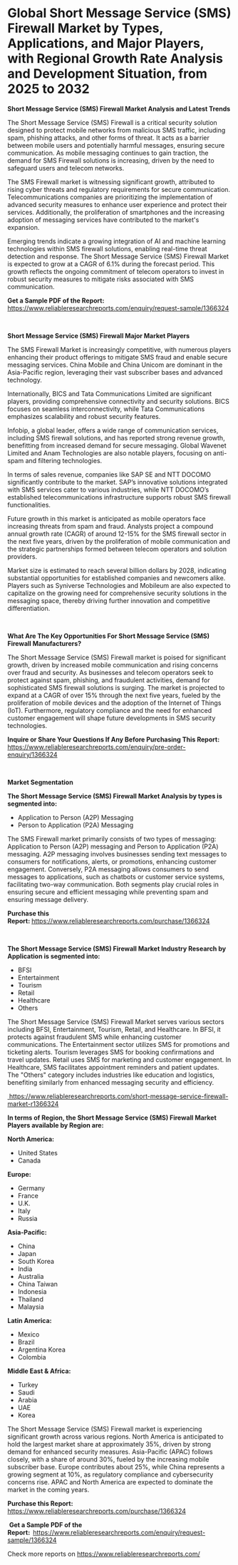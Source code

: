 <p><h1>Global Short Message Service (SMS) Firewall Market by Types, Applications, and Major Players, with Regional Growth Rate Analysis and Development Situation, from 2025 to 2032</h1></p><p><strong>Short Message Service (SMS) Firewall Market Analysis and Latest Trends</strong></p>
<p><p>The Short Message Service (SMS) Firewall is a critical security solution designed to protect mobile networks from malicious SMS traffic, including spam, phishing attacks, and other forms of threat. It acts as a barrier between mobile users and potentially harmful messages, ensuring secure communication. As mobile messaging continues to gain traction, the demand for SMS Firewall solutions is increasing, driven by the need to safeguard users and telecom networks.</p><p>The SMS Firewall market is witnessing significant growth, attributed to rising cyber threats and regulatory requirements for secure communication. Telecommunications companies are prioritizing the implementation of advanced security measures to enhance user experience and protect their services. Additionally, the proliferation of smartphones and the increasing adoption of messaging services have contributed to the market's expansion.</p><p>Emerging trends indicate a growing integration of AI and machine learning technologies within SMS firewall solutions, enabling real-time threat detection and response. The Short Message Service (SMS) Firewall Market is expected to grow at a CAGR of 6.1% during the forecast period. This growth reflects the ongoing commitment of telecom operators to invest in robust security measures to mitigate risks associated with SMS communication.</p></p>
<p><strong>Get a Sample PDF of the Report:&nbsp;</strong> <a href="https://www.reliableresearchreports.com/enquiry/request-sample/1366324?utm_campaign=3061&utm_medium=2&utm_source=Github&utm_content=ia&utm_term=11032025&utm_id=short-message-service-sms-firewall">https://www.reliableresearchreports.com/enquiry/request-sample/1366324</a></p>
<p>&nbsp;</p>
<p><strong>Short Message Service (SMS) Firewall Major Market Players</strong></p>
<p><p>The SMS Firewall Market is increasingly competitive, with numerous players enhancing their product offerings to mitigate SMS fraud and enable secure messaging services. China Mobile and China Unicom are dominant in the Asia-Pacific region, leveraging their vast subscriber bases and advanced technology.</p><p>Internationally, BICS and Tata Communications Limited are significant players, providing comprehensive connectivity and security solutions. BICS focuses on seamless interconnectivity, while Tata Communications emphasizes scalability and robust security features.</p><p>Infobip, a global leader, offers a wide range of communication services, including SMS firewall solutions, and has reported strong revenue growth, benefitting from increased demand for secure messaging. Global Wavenet Limited and Anam Technologies are also notable players, focusing on anti-spam and filtering technologies.</p><p>In terms of sales revenue, companies like SAP SE and NTT DOCOMO significantly contribute to the market. SAP’s innovative solutions integrated with SMS services cater to various industries, while NTT DOCOMO’s established telecommunications infrastructure supports robust SMS firewall functionalities.</p><p>Future growth in this market is anticipated as mobile operators face increasing threats from spam and fraud. Analysts project a compound annual growth rate (CAGR) of around 12-15% for the SMS firewall sector in the next five years, driven by the proliferation of mobile communication and the strategic partnerships formed between telecom operators and solution providers.</p><p>Market size is estimated to reach several billion dollars by 2028, indicating substantial opportunities for established companies and newcomers alike. Players such as Syniverse Technologies and Mobileum are also expected to capitalize on the growing need for comprehensive security solutions in the messaging space, thereby driving further innovation and competitive differentiation.</p></p>
<p>&nbsp;</p>
<p><strong>What Are The Key Opportunities For Short Message Service (SMS) Firewall Manufacturers?</strong></p>
<p><p>The Short Message Service (SMS) Firewall market is poised for significant growth, driven by increased mobile communication and rising concerns over fraud and security. As businesses and telecom operators seek to protect against spam, phishing, and fraudulent activities, demand for sophisticated SMS firewall solutions is surging. The market is projected to expand at a CAGR of over 15% through the next five years, fueled by the proliferation of mobile devices and the adoption of the Internet of Things (IoT). Furthermore, regulatory compliance and the need for enhanced customer engagement will shape future developments in SMS security technologies.</p></p>
<p><strong>Inquire or Share Your Questions If Any Before Purchasing This Report:</strong> <a href="https://www.reliableresearchreports.com/enquiry/pre-order-enquiry/1366324?utm_campaign=3061&utm_medium=2&utm_source=Github&utm_content=ia&utm_term=11032025&utm_id=short-message-service-sms-firewall">https://www.reliableresearchreports.com/enquiry/pre-order-enquiry/1366324</a></p>
<p>&nbsp;</p>
<p><strong>Market Segmentation</strong></p>
<p><strong>The Short Message Service (SMS) Firewall Market Analysis by types is segmented into:</strong></p>
<p><ul><li>Application to Person (A2P) Messaging</li><li>Person to Application (P2A) Messaging</li></ul></p>
<p><p>The SMS Firewall market primarily consists of two types of messaging: Application to Person (A2P) messaging and Person to Application (P2A) messaging. A2P messaging involves businesses sending text messages to consumers for notifications, alerts, or promotions, enhancing customer engagement. Conversely, P2A messaging allows consumers to send messages to applications, such as chatbots or customer service systems, facilitating two-way communication. Both segments play crucial roles in ensuring secure and efficient messaging while preventing spam and ensuring message delivery.</p></p>
<p><strong>Purchase this Report:&nbsp;</strong><a href="https://www.reliableresearchreports.com/purchase/1366324?utm_campaign=3061&utm_medium=2&utm_source=Github&utm_content=ia&utm_term=11032025&utm_id=short-message-service-sms-firewall">https://www.reliableresearchreports.com/purchase/1366324</a></p>
<p>&nbsp;</p>
<p><strong>The Short Message Service (SMS) Firewall Market Industry Research by Application is segmented into:</strong></p>
<p><ul><li>BFSI</li><li>Entertainment</li><li>Tourism</li><li>Retail</li><li>Healthcare</li><li>Others</li></ul></p>
<p><p>The Short Message Service (SMS) Firewall Market serves various sectors including BFSI, Entertainment, Tourism, Retail, and Healthcare. In BFSI, it protects against fraudulent SMS while enhancing customer communications. The Entertainment sector utilizes SMS for promotions and ticketing alerts. Tourism leverages SMS for booking confirmations and travel updates. Retail uses SMS for marketing and customer engagement. In Healthcare, SMS facilitates appointment reminders and patient updates. The "Others" category includes industries like education and logistics, benefiting similarly from enhanced messaging security and efficiency.</p></p>
<p><a href="https://www.reliableresearchreports.com/short-message-service-firewall-market-r1366324?utm_campaign=3061&utm_medium=2&utm_source=Github&utm_content=ia&utm_term=11032025&utm_id=short-message-service-sms-firewall">&nbsp;https://www.reliableresearchreports.com/short-message-service-firewall-market-r1366324</a></p>
<p><strong>In terms of Region, the Short Message Service (SMS) Firewall Market Players available by Region are:</strong></p>
<p>
    <p> <strong> North America: </strong>
        <ul>
            <li>United States</li>
            <li>Canada</li>
        </ul>
        </p> 
    <p> <strong> Europe: </strong>
        <ul>
            <li>Germany</li>
            <li>France</li>
            <li>U.K.</li>
            <li>Italy</li>
            <li>Russia</li>
        </ul>
        </p> 
    <p> <strong> Asia-Pacific: </strong>
        <ul>
            <li>China</li>
            <li>Japan</li>
            <li>South Korea</li>
            <li>India</li>
            <li>Australia</li>
            <li>China Taiwan</li>
            <li>Indonesia</li>
            <li>Thailand</li>
            <li>Malaysia</li>
        </ul>
        </p> 
    <p> <strong> Latin America: </strong>
        <ul>
            <li>Mexico</li>
            <li>Brazil</li>
            <li>Argentina Korea</li>
            <li>Colombia</li>
        </ul>
        </p> 
    <p> <strong> Middle East & Africa: </strong>
        <ul>
            <li>Turkey</li>
            <li>Saudi</li>
            <li>Arabia</li>
            <li>UAE</li>
            <li>Korea</li>
        </ul>
    </p>
    </p>
<p><p>The Short Message Service (SMS) Firewall market is experiencing significant growth across various regions. North America is anticipated to hold the largest market share at approximately 35%, driven by strong demand for enhanced security measures. Asia-Pacific (APAC) follows closely, with a share of around 30%, fueled by the increasing mobile subscriber base. Europe contributes about 25%, while China represents a growing segment at 10%, as regulatory compliance and cybersecurity concerns rise. APAC and North America are expected to dominate the market in the coming years.</p></p>
<p><strong>Purchase this Report: </strong><a href="https://www.reliableresearchreports.com/purchase/1366324?utm_campaign=3061&utm_medium=2&utm_source=Github&utm_content=ia&utm_term=11032025&utm_id=short-message-service-sms-firewall">https://www.reliableresearchreports.com/purchase/1366324</a></p>
<p>&nbsp;<strong>Get a Sample PDF of the Report:&nbsp;&nbsp;</strong><a href="https://www.reliableresearchreports.com/enquiry/request-sample/1366324?utm_campaign=3061&utm_medium=2&utm_source=Github&utm_content=ia&utm_term=11032025&utm_id=short-message-service-sms-firewall">https://www.reliableresearchreports.com/enquiry/request-sample/1366324</a></p>
<p><strong></strong></p>
<p>Check more reports on <a href="https://www.reliableresearchreports.com/?utm_campaign=3061&utm_medium=2&utm_source=Github&utm_content=ia&utm_term=11032025&utm_id=short-message-service-sms-firewall">https://www.reliableresearchreports.com/</a></p>